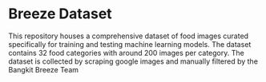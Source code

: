 # Breeze Dataset

This repository houses a comprehensive dataset of food images curated specifically for training and testing machine learning models. The dataset contains 32 food categories with around 200 images per category. The dataset is collected by scraping google images and manually filtered by the Bangkit Breeze Team
